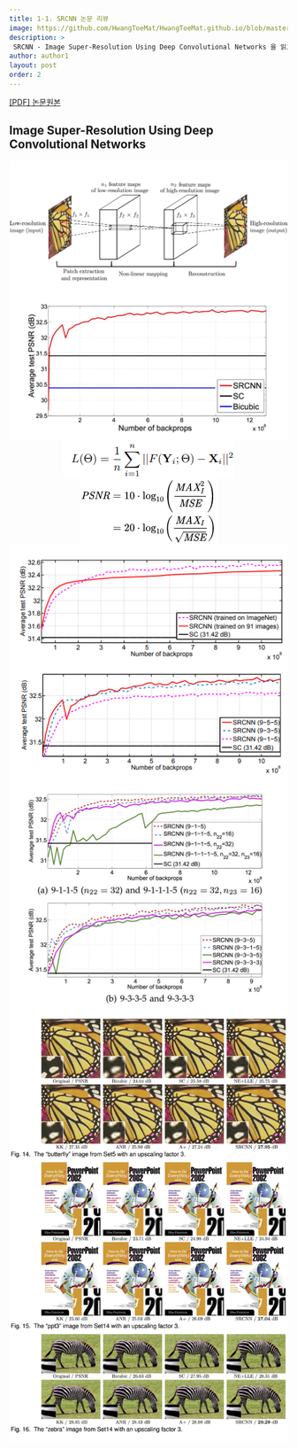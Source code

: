 ```yaml
---
title: 1-1. SRCNN 논문 리뷰
image: https://github.com/HwangToeMat/HwangToeMat.github.io/blob/master/assets/img/thumbnail/pr-1.jpg?raw=true
description: >
 SRCNN - Image Super-Resolution Using Deep Convolutional Networks 을 읽고 논문 주요내용을 정리해본다.
author: author1
layout: post
order: 2
---
```


<a href="https://arxiv.org/pdf/1501.00092.pdf">[PDF] 논문원본</a>

## Image Super-Resolution Using Deep Convolutional Networks

<img src="https://github.com/HwangToeMat/SRCNN_Pytorch_HTM/blob/master/image/img-1.jpg?raw=true" style="max-width:100%;margin-left: auto; margin-right: auto; display: block;">
<img src="https://github.com/HwangToeMat/SRCNN_Pytorch_HTM/blob/master/image/img-2.jpg?raw=true" style="max-width:100%;margin-left: auto; margin-right: auto; display: block;">
<img src="https://github.com/HwangToeMat/SRCNN_Pytorch_HTM/blob/master/image/img-3.png?raw=true" style="max-width:100%;margin-left: auto; margin-right: auto; display: block;">
<img src="https://github.com/HwangToeMat/SRCNN_Pytorch_HTM/blob/master/image/img-4.png?raw=true" style="max-width:100%;margin-left: auto; margin-right: auto; display: block;">
<img src="https://github.com/HwangToeMat/SRCNN_Pytorch_HTM/blob/master/image/img-5.png?raw=true" style="max-width:100%;margin-left: auto; margin-right: auto; display: block;">
<img src="https://github.com/HwangToeMat/SRCNN_Pytorch_HTM/blob/master/image/img-6.png?raw=true" style="max-width:100%;margin-left: auto; margin-right: auto; display: block;">
<img src="https://github.com/HwangToeMat/SRCNN_Pytorch_HTM/blob/master/image/img-7.jpg?raw=true" style="max-width:100%;margin-left: auto; margin-right: auto; display: block;">
<img src="https://github.com/HwangToeMat/SRCNN_Pytorch_HTM/blob/master/image/img-8.jpg?raw=true" style="max-width:100%;margin-left: auto; margin-right: auto; display: block;">
